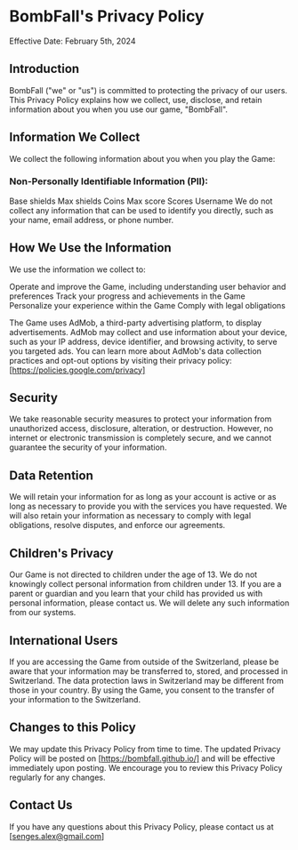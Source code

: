 # BombFall's Privacy Policy

Effective Date: February 5th, 2024

## Introduction

BombFall ("we" or "us") is committed to protecting the privacy of our users. This Privacy Policy explains how we collect, use, disclose, and retain information about you when you use our game, "BombFall".

## Information We Collect

We collect the following information about you when you play the Game:

### Non-Personally Identifiable Information (PII):
Base shields
Max shields
Coins
Max score
Scores
Username
We do not collect any information that can be used to identify you directly, such as your name, email address, or phone number.

## How We Use the Information

We use the information we collect to:

Operate and improve the Game, including understanding user behavior and preferences
Track your progress and achievements in the Game
Personalize your experience within the Game
Comply with legal obligations

The Game uses AdMob, a third-party advertising platform, to display advertisements. AdMob may collect and use information about your device, such as your IP address, device identifier, and browsing activity, to serve you targeted ads. You can learn more about AdMob's data collection practices and opt-out options by visiting their privacy policy: [https://policies.google.com/privacy]

## Security

We take reasonable security measures to protect your information from unauthorized access, disclosure, alteration, or destruction. However, no internet or electronic transmission is completely secure, and we cannot guarantee the security of your information.

## Data Retention

We will retain your information for as long as your account is active or as long as necessary to provide you with the services you have requested. We will also retain your information as necessary to comply with legal obligations, resolve disputes, and enforce our agreements.

## Children's Privacy

Our Game is not directed to children under the age of 13. We do not knowingly collect personal information from children under 13. If you are a parent or guardian and you learn that your child has provided us with personal information, please contact us. We will delete any such information from our systems.

## International Users

If you are accessing the Game from outside of the Switzerland, please be aware that your information may be transferred to, stored, and processed in Switzerland. The data protection laws in Switzerland may be different from those in your country. By using the Game, you consent to the transfer of your information to the Switzerland.

## Changes to this Policy

We may update this Privacy Policy from time to time. The updated Privacy Policy will be posted on [https://bombfall.github.io/] and will be effective immediately upon posting. We encourage you to review this Privacy Policy regularly for any changes.

## Contact Us

If you have any questions about this Privacy Policy, please contact us at [senges.alex@gmail.com]

